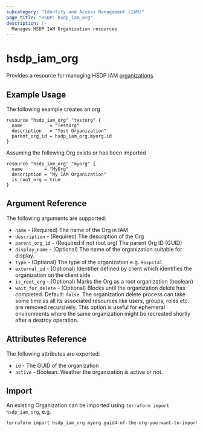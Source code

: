 ```yaml
---
subcategory: "Identity and Access Management (IAM)"
page_title: "HSDP: hsdp_iam_org"
description: |-
  Manages HSDP IAM Organization resources
---
```


# hsdp_iam_org

Provides a resource for managing HSDP IAM [organizations](https://www.hsdp.io/documentation/identity-and-access-management-iam/concepts/iam-resource-model).

## Example Usage

The following example creates an org

```hcl
resource "hsdp_iam_org" "testorg" {
  name          = "TestOrg"
  description   = "Test Organization"
  parent_org_id = hsdp_iam_org.myorg.id
}
```

Assuming the following Org exists or has been imported

```hcl
resource "hsdp_iam_org" "myorg" {
  name        = "MyOrg"
  description = "My IAM Organization"
  is_root_org = true
}
```

## Argument Reference

The following arguments are supported:

* `name` - (Required) The name of the Org in IAM
* `description` - (Required) The description of the Org
* `parent_org_id` - (Required if not root org) The parent Org ID (GUID)
* `display_name` - (Optional) The name of the organization suitable for display.
* `type` - (Optional) The type of the organization e.g. `Hospital`
* `external_id` - (Optional)  Identifier defined by client which identifies the organization on the client side
* `is_root_org` - (Optional) Marks the Org as a root organization (boolean)
* `wait_for_delete` - (Optional) Blocks until the organization delete has completed. Default: `false`.
  The organization delete process can take some time as all its associated resources like
  users, groups, roles etc. are removed recursively. This option is useful for ephemeral environments
  where the same organization might be recreated shortly after a destroy operation.

## Attributes Reference

The following attributes are exported:

* `id` - The GUID of the organization
* `active` - Boolean. Weather the organization is active or not.

## Import

An existing Organization can be imported using `terraform import hsdp_iam_org`, e.g.

```bash
terraform import hsdp_iam_org.myorg guid4-of-the-org-you-want-to-import-here
```
